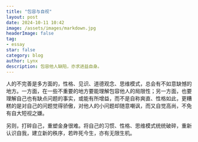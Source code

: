 ```yaml
---
title: "包容与自视"
layout: post
date: 2024-10-11 10:42
image: /assets/images/markdown.jpg
headerImage: false
tag:
- essay
star: false
category: blog
author: Lynx
description: 包容他人缺陷，亦求进益自身。
---
```




人的不完善是多方面的，性格、见识、道德观念、思维模式，总会有不如意缺憾的地方。一方面，在一些不重要的地方要能理解包容他人的局限性；另一方面，也要理解自己也有缺点问题的事实，或能有所增益，而不是自称爽直、性格如此，更糟糕的是对自己的问题觉得骄傲，对他人的小问题却随意嘲讽，而又自觉高尚，不免有自大短视之嫌。

另则，打碎自己，重塑金身很难。将自己的习惯、性格、思维模式统统破碎，重新认识自我，建立新的秩序，若昨死今生，亦有无限生机。

